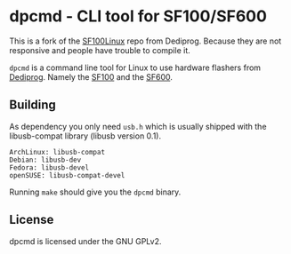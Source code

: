 # dpcmd - CLI tool for SF100/SF600

This is a fork of the [SF100Linux](https://github.com/DediProgSW/SF100Linux) repo from Dediprog.
Because they are not responsive and people have trouble to compile it.

`dpcmd` is a command line tool for Linux to use hardware flashers from [Dediprog](https://www.dediprog.com/). Namely the [SF100](https://www.dediprog.com/product/SF100) and the [SF600](https://www.dediprog.com/product/SF600).

## Building

As dependency you only need `usb.h` which is usually shipped with the libusb-compat library (libusb version 0.1).

```
ArchLinux: libusb-compat
Debian: libusb-dev
Fedora: libusb-devel
openSUSE: libusb-compat-devel
```

Running `make` should give you the `dpcmd` binary.

## License
dpcmd is licensed under the GNU GPLv2.
